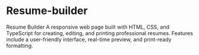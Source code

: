 # Resume-builder
Resume Builder A responsive web page built with HTML, CSS, and TypeScript for creating, editing, and printing professional resumes. Features include a user-friendly interface, real-time preview, and print-ready formatting.
